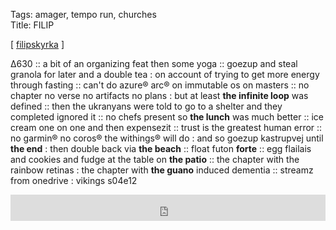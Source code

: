 Tags: amager, tempo run, churches  
Title: FILIP  
  
[ [filipskyrka](https://maps.app.goo.gl/oXuTrou4WBAPy6e39) ]

Δ630 :: a bit of an organizing feat then some yoga :: goezup and steal granola for later and a double tea : on account of trying to get more energy through fasting :: can't do azure® arc® on immutable os on masters :: no chapter no verse no artifacts no plans : but at least **the infinite loop** was defined :: then the ukranyans were told to go to a shelter and they completed ignored it :: no chefs present so **the lunch** was much better :: ice cream one on one and then expensezit :: trust is the greatest human error :: no garmin® no coros® the withings® will do : and so goezup kastrupvej until **the end** : then double back via **the beach** :: float futon **forte** :: egg flailais and cookies and fudge at the table on **the patio** :: the chapter with the rainbow retinas : the chapter with **the guano** induced dementia :: streamz from onedrive : vikings s04e12  
<iframe style="border: 0; width: 100%; height: 42px;" src="https://bandcamp.com/EmbeddedPlayer/album=3752123649/size=small/bgcol=ffffff/linkcol=0687f5/transparent=true/" seamless><a href="https://sebadoh.bandcamp.com/album/secret-ep">Secret EP by Sebadoh</a></iframe>  

